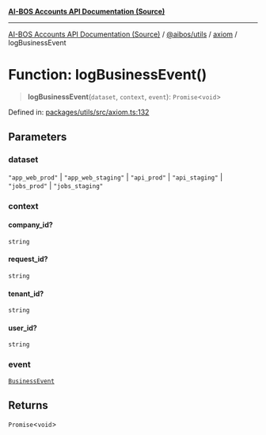 [**AI-BOS Accounts API Documentation (Source)**](../../../../README.md)

***

[AI-BOS Accounts API Documentation (Source)](../../../../README.md) / [@aibos/utils](../../README.md) / [axiom](../README.md) / logBusinessEvent

# Function: logBusinessEvent()

> **logBusinessEvent**(`dataset`, `context`, `event`): `Promise`\<`void`\>

Defined in: [packages/utils/src/axiom.ts:132](https://github.com/pohlai88/accounts/blob/48103fb36d28b2b9bfb33472b6de2f719773cde9/packages/utils/src/axiom.ts#L132)

## Parameters

### dataset

`"app_web_prod"` | `"app_web_staging"` | `"api_prod"` | `"api_staging"` | `"jobs_prod"` | `"jobs_staging"`

### context

#### company_id?

`string`

#### request_id?

`string`

#### tenant_id?

`string`

#### user_id?

`string`

### event

[`BusinessEvent`](../interfaces/BusinessEvent.md)

## Returns

`Promise`\<`void`\>
